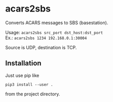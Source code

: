 # acars2sbs

Converts ACARS messages to SBS (basestation).

Usage: `acars2sbs src_port dst_host:dst_port`\
Ex.: `acars2sbs 1234 192.168.0.1:30004`

Source is UDP, destination is TCP.

## Installation

Just use pip like

`pip3 install --user .`

from the project directory.
